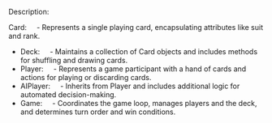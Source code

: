 Description:

Card:  
  - Represents a single playing card, encapsulating attributes like suit and rank.
- Deck:  
  - Maintains a collection of Card objects and includes methods for shuffling and drawing cards.
- Player:  
  - Represents a game participant with a hand of cards and actions for playing or discarding cards.
- AIPlayer:  
  - Inherits from Player and includes additional logic for automated decision-making.
- Game:  
  - Coordinates the game loop, manages players and the deck, and determines turn order and win conditions.